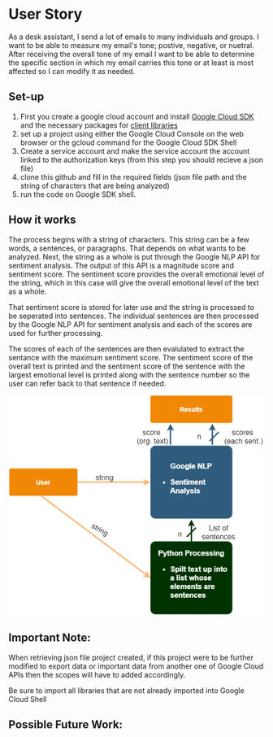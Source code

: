 # User Story
As a desk assistant, I send a lot of emails to many individuals and groups. I want to be able to measure my email's tone; postive, negative, or nuetral. After receiving the overall tone of my email I want to be able to determine the specific section in which my email carries this tone or at least is most affected so I can modify it as needed.

## Set-up
1. First you create a google cloud account and install [Google Cloud SDK](https://cloud.google.com/sdk/docs/install) and the necessary packages for [client libraries](https://cloud.google.com/apis/docs/cloud-client-libraries)
2. set up a project using either the Google Cloud Console on the web browser or the gcloud command for the Google Cloud SDK Shell
3. Create a service account and make the service account the account linked to the authorization keys (from this step you should recieve a json file)
4. clone this github and fill in the required fields (json file path and the string of characters that are being analyzed)
5. run the code on Google SDK shell. 

## How it works

The process begins with a string of characters. This string can be a few words, a sentences, or paragraphs. That depends on what wants to be analyzed. Next, the string as a whole is put through the Google NLP API for sentiment analysis. The output of this API is a magnitude score and sentiment score. The sentiment score provides the overall emotional level of the string, which in this case will give the overall emotional level of the text as a whole. 

That sentiment score is stored for later use and the string is processed to be seperated into sentences. The individual sentences are then processed by the Google NLP API for sentiment analysis and each of the scores are used for further processing.

The scores of each of the sentences are then evalulated to extract the sentance with the maximum sentiment score. The sentiment score of the overall text is printed and the sentiment score of the sentence with the largest emotional level is printed along with the sentence number so the user can refer back to that sentence if needed.

![Program Blck diagram](https://github.com/huda-irs/Project-2-Part-1b/blob/master/Proj_diagram.png)

## Important Note:
When retrieving json file project created, if this project were to be further modified to export data or important data from another one of Google Cloud APIs then the scopes will have to added accordingly.

Be sure to import all libraries that are not already imported into Google Cloud Shell

## Possible Future Work:
